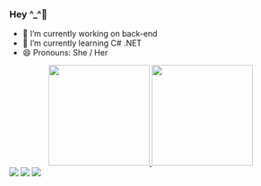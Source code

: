 ### Hey ^_^🖖



- 🔭 I’m currently working on back-end
- 🌱 I’m currently learning C# .NET
- 😄 Pronouns: She / Her

<div align="center">
  <a href="https://github.com/tiilde">
  <img height="180em" src="https://github-readme-stats.vercel.app/api?username=tiilde&show_icons=true&theme=synthwave&include_all_commits=true&count_private=true"/>
  <img height="180em" src="https://github-readme-stats.vercel.app/api/top-langs/?username=tiilde&layout=compact&langs_count=7&theme=synthwave"/>
</div>
  
<div> 
  <a href="https://instagram.com/tilde.bastos" target="_blank"><img src="https://img.shields.io/badge/-Instagram-%23E4405F?style=for-the-badge&logo=instagram&logoColor=white" target="_blank"></a>
  <a href = "mailto:tilde.bastos@gmail.com"><img src="https://img.shields.io/badge/-Gmail-%23333?style=for-the-badge&logo=gmail&logoColor=white" target="_blank"></a>
  <a href="https://www.linkedin.com/in/tilde-bastos/" target="_blank"><img src="https://img.shields.io/badge/-LinkedIn-%230077B5?style=for-the-badge&logo=linkedin&logoColor=white" target="_blank"></a> 
   
 </div>


